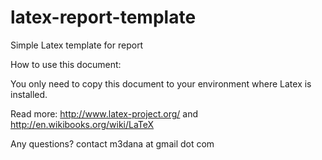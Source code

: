 latex-report-template
=====================

Simple Latex template for report

How to use this document:

You only need to copy this document to your environment where Latex is installed.

Read more: http://www.latex-project.org/ and http://en.wikibooks.org/wiki/LaTeX

Any questions? contact m3dana at gmail dot com
